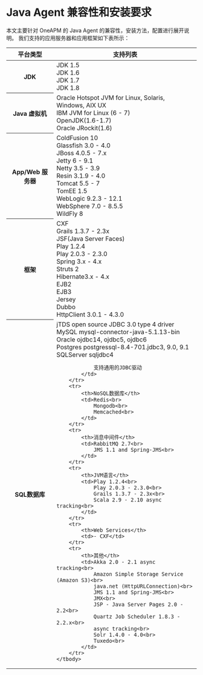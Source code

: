 # Java Agent 兼容性和安装要求
本文主要针对 OneAPM 的 Java Agent 的兼容性，安装方法，配置进行展开说明。
我们支持的应用服务器和应用框架如下表所示：
<table>
	<thead> 
		<tr>
			<th>平台类型</th>
			<th>支持列表</th>
		</tr> 
	</thead>
	<tbody>
		<tr>
			<th>JDK</th>
			<td>JDK 1.5<br>
				JDK 1.6<br>
				JDK 1.7<br>
				JDK 1.8<br>
			</td>            
        </tr>
		<tr>
			<th>Java 虚拟机</th>
			<td>Oracle Hotspot JVM for Linux, Solaris, Windows, AIX UX<br>
				IBM JVM for Linux (6 - 7)<br>
				OpenJDK(1.6-1.7)<br>
				Oracle JRockit(1.6)<br>
			</td>
		</tr>
		<tr>
			<th>App/Web 服务器				
			</th>
			<td>ColdFusion 10<br>
				Glassfish 3.0 - 4.0<br>
				JBoss 4.0.5 - 7.x<br>
				Jetty 6 - 9.1<br>
				Netty 3.5 - 3.9<br>
				Resin 3.1.9 - 4.0<br>
				Tomcat 5.5 - 7<br>
				TomEE 1.5<br>
				WebLogic 9.2.3 - 12.1<br>
				WebSphere 7.0 - 8.5.5<br>
				WildFly 8<br>
			</td>
		</tr>
		<tr>
			<th>框架	</th>
			<td>CXF<br>
				Grails 1.3.7 - 2.3x<br>
				JSF(Java Server Faces)<br>
				Play 1.2.4<br>
				Play 2.0.3 - 2.3.0<br>
				Spring 3.x - 4.x<br>
				Struts 2<br>
				Hibernate3.x - 4.x<br>
				EJB2<br>
				EJB3<br>
				Jersey<br>
				Dubbo<br>
				HttpClient 3.0.1 - 4.3.0<br>
			</td>
		</tr>
		<tr>
			<th>SQL数据库</th>
			<td>jTDS open source JDBC 3.0 type 4 driver<br>
				MySQL mysql-connector-java-5.1.13-bin<br>
				Oracle ojdbc14, ojdbc5, ojdbc6<br>
				Postgres postgressql-8.4-701.jdbc3, 9.0, 9.1<br>
				SQLServer sqljdbc4<br>
				
				支持通用的JDBC驱动
			</td>
		</tr>
		<tr>
			<th>NoSQL数据库</th>
			<td>Redis<br>
				Mongodb<br>
				Memcached<br>
			</td>
		</tr>
		<tr>
			<th>消息中间件</th>
			<td>RabbitMQ 2.7<br>
				JMS 1.1 and Spring-JMS<br>
			</td>
		</tr>
		<tr>
			<th>JVM语言</th>
			<td>Play 1.2.4<br>
				Play 2.0.3 - 2.3.0<br>
				Grails 1.3.7 - 2.3x<br>
				Scala 2.9 - 2.10 async tracking<br>
			</td>
		</tr>
		<tr>
			<th>Web Services</th>
			<td>- CXF</td>
		</tr>
		<tr>
			<th>其他</th>
			<td>Akka 2.0 - 2.1 async tracking<br>
				Amazon Simple Storage Service (Amazon S3)<br>
				java.net (HttpURLConnection)<br>
				JMS 1.1 and Spring-JMS<br>
				JMX<br>
				JSP - Java Server Pages 2.0 - 2.2<br>
				Quartz Job Scheduler 1.8.3 - 2.2.x<br>
				async tracking<br>
				Solr 1.4.0 - 4.0<br>
				Tuxedo<br>
			</td>
		</tr>
	</tbody>
</table>

 
